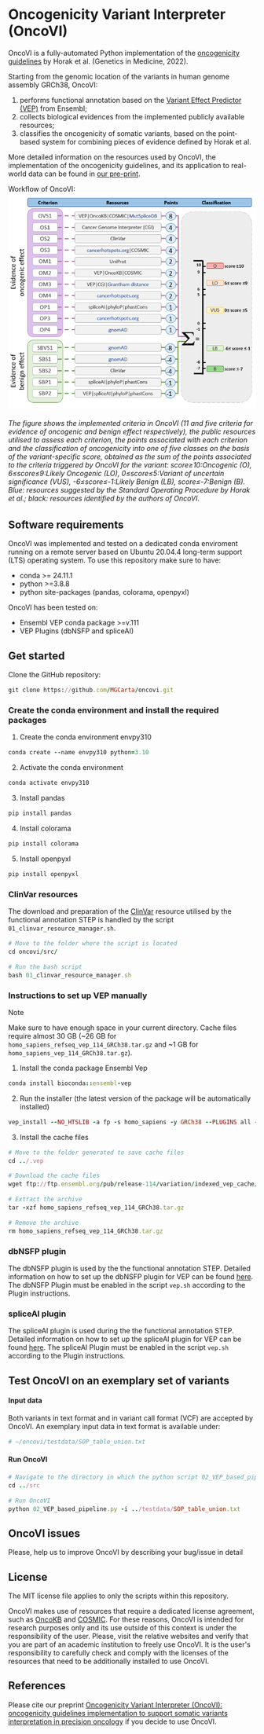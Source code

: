 # Oncogenicity Variant Interpreter (OncoVI)
OncoVI is a fully-automated Python implementation of the [oncogenicity guidelines](https://pubmed.ncbi.nlm.nih.gov/35101336/) by Horak et al. (Genetics in Medicine, 2022). 

Starting from the genomic location of the variants in human genome assembly GRCh38, OncoVI:
1. performs functional annotation based on the [Variant Effect Predictor (VEP)](https://www.ensembl.org/info/docs/tools/vep/index.html) from Ensembl;
2. collects biological evidences from the implemented publicly available resources;
3. classifies the oncogenicity of somatic variants, based on the point-based system for combining pieces of evidence defined by Horak et al.

More detailed information on the resources used by OncoVI, the implementation of the oncogenicity guidelines, and its application to real-world data can be found in [our pre-print](https://www.medrxiv.org/content/10.1101/2024.10.10.24315072v1).

Workflow of OncoVI: 
![alt text][logo]

[logo]: https://github.com/MGCarta/oncovi/blob/main/figures/Figure1_oncovi.PNG "Logo Title Text 2"

###### The figure shows the implemented criteria in OncoVI (11 and five criteria for evidence of oncogenic and benign effect respectively), the public resources utilised to assess each criterion, the points associated with each criterion and the classification of oncogenicity into one of five classes on the basis of the variant-specific score, obtained as the sum of the points associated to the criteria triggered by OncoVI for the variant: score≥10:Oncogenic (O), 6≤score≤9:Likely Oncogenic (LO), 0≤score≤5:Variant of uncertain significance (VUS), -6≤score≤-1:Likely Benign (LB), score≤-7:Benign (B). Blue: resources suggested by the Standard Operating Procedure by Horak et al.; black: resources identified by the authors of OncoVI.

## Software requirements
OncoVI was implemented and tested on a dedicated conda enviroment running on a remote server based on Ubuntu 20.04.4 long-term support (LTS) operating system. To use this repository make sure to have:

* conda >= 24.11.1
* python >=3.8.8
* python site-packages (pandas, colorama, openpyxl)

OncoVI has been tested on:
* Ensembl VEP conda package >=v.111
* VEP Plugins (dbNSFP and spliceAI)

## Get started
Clone the GitHub repository:
```rb
git clone https://github.com/MGCarta/oncovi.git
```

### Create the conda environment and install the required packages
1. Create the conda environment envpy310
```rb
conda create --name envpy310 python=3.10
```
2. Activate the conda environment
```rb
conda activate envpy310
```
3. Install pandas
```rb
pip install pandas
```
4. Install colorama
```rb
pip install colorama
```
5. Install openpyxl
```rb
pip install openpyxl
```

### ClinVar resources
The download and preparation of the [ClinVar](https://www.ncbi.nlm.nih.gov/clinvar/) resource utilised by the functional annotation STEP is handled by the script ```01_clinvar_resource_manager.sh```.
```rb
# Move to the folder where the script is located
cd oncovi/src/
```
```rb
# Run the bash script
bash 01_clinvar_resource_manager.sh
```

### Instructions to set up VEP manually
> [!NOTE]
Make sure to have enough space in your current directory. Cache files require almost 30 GB (~26 GB for ```homo_sapiens_refseq_vep_114_GRCh38.tar.gz``` and ~1 GB for ```homo_sapiens_vep_114_GRCh38.tar.gz```).

1. Install the conda package Ensembl Vep 
```rb
conda install bioconda::ensembl-vep
```
2. Run the installer (the latest version of the package will be automatically installed)
```rb
vep_install --NO_HTSLIB -a fp -s homo_sapiens -y GRCh38 --PLUGINS all -c '../.vep' -r '../.vep/Plugins/'
```
3. Install the cache files
```rb
# Move to the folder generated to save cache files
cd ../.vep
```
```rb
# Download the cache files
wget ftp://ftp.ensembl.org/pub/release-114/variation/indexed_vep_cache/homo_sapiens_refseq_vep_114_GRCh38.tar.gz
```
```rb
# Extract the archive
tar -xzf homo_sapiens_refseq_vep_114_GRCh38.tar.gz
```
```rb
# Remove the archive
rm homo_sapiens_refseq_vep_114_GRCh38.tar.gz
```

### dbNSFP plugin
The dbNSFP plugin is used by the the functional annotation STEP. Detailed information on how to set up the dbNSFP plugin for VEP can be found [here](https://www.ensembl.org/info/docs/tools/vep/script/vep_plugins.html#dbnsfp). The dbNSFP Plugin must be enabled in the script ```vep.sh``` according to the Plugin instructions.

### spliceAI plugin
The spliceAI plugin is used during the the functional annotation STEP. Detailed information on how to set up the spliceAI plugin for VEP can be found [here](https://www.ensembl.org/info/docs/tools/vep/script/vep_plugins.html#spliceAI). The spliceAI Plugin must be enabled in the script ```vep.sh``` according to the Plugin instructions.  

## Test OncoVI on an exemplary set of variants

#### Input data
Both variants in text format and in variant call format (VCF) are accepted by OncoVI.
An exemplary input data in text format is available under:
```rb
# ~/oncovi/testdata/SOP_table_union.txt
```

#### Run OncoVI

```rb
# Navigate to the directory in which the python script 02_VEP_based_pipeline.py is located
cd ../src
```
```rb
# Run OncoVI
python 02_VEP_based_pipeline.py -i ../testdata/SOP_table_union.txt
```

## OncoVI issues
Please, help us to improve OncoVI by describing your bug/issue in detail


## License
The MIT license file applies to only the scripts within this repository.

OncoVI makes use of resources that require a dedicated license agreement, such as [OncoKB](https://www.oncokb.org/terms) and [COSMIC](https://www.cosmickb.org/licensing/). 
For these reasons, OncoVI is intended for research purposes only and its use outside of this context is under the responsibility of the user. 
Please, visit the relative websites and verify that you are part of an academic institution to freely use OncoVI. 
It is the user's responsibility to carefully check and comply with the licenses of the resources that need to be additionally installed to use OncoVI.

## References
Please cite our preprint [Oncogenicity Variant Interpreter (OncoVI): oncogenicity guidelines implementation to support somatic variants interpretation in precision oncology](https://www.medrxiv.org/content/10.1101/2024.10.10.24315072v1) if you decide to use OncoVI.
